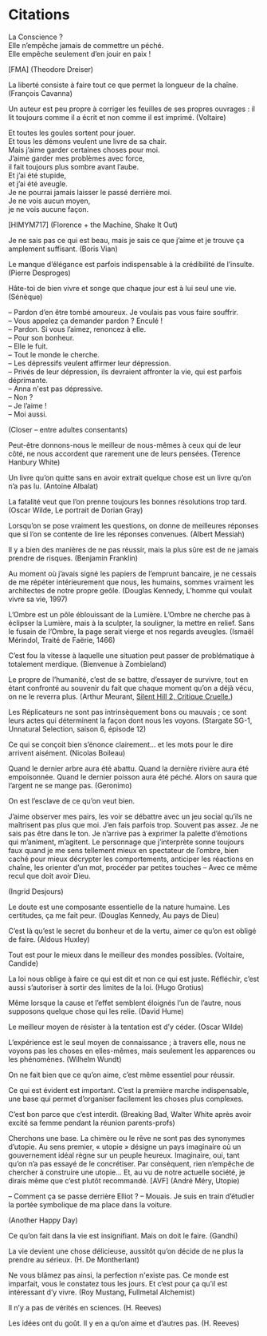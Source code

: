 Citations
=========

La Conscience ?  
Elle n’empêche jamais de commettre un péché.  
Elle empêche seulement d’en jouir en paix !  

[FMA] (Theodore Dreiser)


La liberté consiste à faire tout ce que permet la longueur de la chaîne.
(François Cavanna)


Un auteur est peu propre à corriger les feuilles de ses propres ouvrages : il
lit toujours comme il a écrit et non comme il est imprimé.  (Voltaire)


Et toutes les goules sortent pour jouer.  
Et tous les démons veulent une livre de sa chair.  
Mais j’aime garder certaines choses pour moi.  
J’aime garder mes problèmes avec force,  
il fait toujours plus sombre avant l’aube.  
Et j’ai été stupide,  
et j’ai été aveugle.  
Je ne pourrai jamais laisser le passé derrière moi.  
Je ne vois aucun moyen,  
je ne vois aucune façon.  

[HIMYM717] (Florence + the Machine, Shake It Out)


Je ne sais pas ce qui est beau, mais je sais ce que j’aime et je trouve ça
amplement suffisant.  (Boris Vian)


Le manque d’élégance est parfois indispensable à la crédibilité de l’insulte.
(Pierre Desproges)


Hâte-toi de bien vivre et songe que chaque jour est à lui seul une vie.
(Sénèque)


– Pardon d’en être tombé amoureux.  Je voulais pas vous faire souffrir.  
– Vous appelez ça demander pardon ?  Enculé !  
– Pardon.  Si vous l’aimez, renoncez à elle.  
– Pour son bonheur.  
– Elle le fuit.  
– Tout le monde le cherche.  
– Les dépressifs veulent affirmer leur dépression.  
– Privés de leur dépression, ils devraient affronter la vie, qui est parfois déprimante.  
– Anna n'est pas dépressive.  
– Non ?  
– Je l’aime !  
– Moi aussi.  

(Closer – entre adultes consentants)


Peut-être donnons-nous le meilleur de nous-mêmes à ceux qui de leur côté, ne
nous accordent que rarement une de leurs pensées.  (Terence Hanbury White)


Un livre qu’on quitte sans en avoir extrait quelque chose est un livre qu’on n’a
pas lu.  (Antoine Albalat)


La fatalité veut que l’on prenne toujours les bonnes résolutions trop tard.
(Oscar Wilde, Le portrait de Dorian Gray)


Lorsqu’on se pose vraiment les questions, on donne de meilleures réponses que si
l’on se contente de lire les réponses convenues.  (Albert Messiah)


Il y a bien des manières de ne pas réussir, mais la plus sûre est de ne jamais
prendre de risques.  (Benjamin Franklin)


Au moment où j’avais signé les papiers de l’emprunt bancaire, je ne cessais de
me répéter intérieurement que nous, les humains, sommes vraiment les architectes
de notre propre geôle.  (Douglas Kennedy, L’homme qui voulait vivre sa vie,
1997)


L’Ombre est un pôle éblouissant de la Lumière.  L’Ombre ne cherche pas à
éclipser la Lumière, mais à la sculpter, la souligner, la mettre en relief.
Sans le fusain de l’Ombre, la page serait vierge et nos regards aveugles.
(Ismaël Mérindol, Traité de Faërie, 1466)


C’est fou la vitesse à laquelle une situation peut passer de problématique à
totalement merdique.  (Bienvenue à Zombieland)


Le propre de l’humanité, c’est de se battre, d’essayer de survivre, tout en
étant confronté au souvenir du fait que chaque moment qu’on a déjà vécu, on ne
le reverra plus.  (Arthur Meurant, [Silent Hill 2, Critique Cruelle.](http://youtu.be/TOdLRhbzpMk))


Les Réplicateurs ne sont pas intrinsèquement bons ou mauvais ; ce sont leurs
actes qui déterminent la façon dont nous les voyons.  (Stargate SG-1, Unnatural
Selection, saison 6, épisode 12)


Ce qui se conçoit bien s’énonce clairement… et les mots pour le dire arrivent
aisément.  (Nicolas Boileau)


Quand le dernier arbre aura été abattu.  Quand la dernière rivière aura été
empoisonnée.  Quand le dernier poisson aura été péché.  Alors on saura que
l’argent ne se mange pas.  (Geronimo)


On est l’esclave de ce qu’on veut bien.

J’aime observer mes pairs, les voir se débattre avec un jeu social qu’ils ne
maîtrisent pas plus que moi.  J’en fais parfois trop.  Souvent pas assez.  Je ne
sais pas être dans le ton.  Je n’arrive pas à exprimer la palette d’émotions qui
m’animent, m’agitent.  Le personnage que j’interprète sonne toujours faux quand
je me sens tellement mieux en spectateur de l’ombre, bien caché pour mieux
décrypter les comportements, anticiper les réactions en chaîne, les orienter
d’un mot, procéder par petites touches – Avec ce même recul que doit avoir Dieu.

(Ingrid Desjours)


Le doute est une composante essentielle de la nature humaine.  Les certitudes,
ça me fait peur.  (Douglas Kennedy, Au pays de Dieu)


C’est là qu’est le secret du bonheur et de la vertu, aimer ce qu’on est obligé
de faire.  (Aldous Huxley)


Tout est pour le mieux dans le meilleur des mondes possibles.  (Voltaire, Candide)


La loi nous oblige à faire ce qui est dit et non ce qui est juste.  Réfléchir,
c’est aussi s’autoriser à sortir des limites de la loi.  (Hugo Grotius)


Même lorsque la cause et l’effet semblent éloignés l’un de l’autre, nous
supposons quelque chose qui les relie.  (David Hume)


Le meilleur moyen de résister à la tentation est d’y céder.  (Oscar Wilde)


L’expérience est le seul moyen de connaissance ; à travers elle, nous ne voyons
pas les choses en elles-mêmes, mais seulement les apparences ou les phénomènes.
(Wilhelm Wundt)


On ne fait bien que ce qu’on aime, c’est même essentiel pour réussir.


Ce qui est évident est important.  C’est la première marche indispensable, une
base qui permet d’organiser facilement les choses plus complexes.


C’est bon parce que c’est interdit.  (Breaking Bad, Walter White après avoir
excité sa femme pendant la réunion parents-profs)


Cherchons une base.  La chimère ou le rêve ne sont pas des synonymes d’utopie.
Au sens premier, « utopie » désigne un pays imaginaire où un gouvernement idéal
règne sur un peuple heureux.  Imaginaire, oui, tant qu’on n’a pas essayé de le
concrétiser.  Par conséquent, rien n’empêche de chercher à construire une
utopie…  Et, au vu de notre actuelle société, je dirais même que c’est plutôt
recommandé.  [AVF] (André Méry, Utopie)


– Comment ça se passe derrière Elliot ?
– Mouais.  Je suis en train d’étudier la portée symbolique de ma place dans la voiture.

(Another Happy Day)


Ce qu’on fait dans la vie est insignifiant.  Mais on doit le faire.  (Gandhi)


La vie devient une chose délicieuse, aussitôt qu’on décide de ne plus la prendre
au sérieux.  (H. De Montherlant)


Ne vous blâmez pas ainsi, la perfection n'existe pas.  Ce monde est imparfait,
vous le constatez tous les jours.  Et c’est pour ça qu’il est intéressant d’y
vivre.  (Roy Mustang, Fullmetal Alchemist)


Il n’y a pas de vérités en sciences.  (H. Reeves)


Les idées ont du goût.  Il y en a qu’on aime et d’autres pas.  (H. Reeves)
